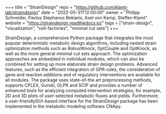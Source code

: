 +++
title = "StrainDesign"
repo = "https://github.com/klamt-lab/straindesign"
date = "2022-05-31T12:00:00"
owner = "Philipp Schneider, Pavlos Stephanos Bekiaris, Axel von Kamp, Steffen Klamt"
website = "https://straindesign.readthedocs.io/"
tags = ["strain-design", "visualization", "cell-factories", "minimal cut sets"]
+++

StrainDesign, a comprehensive Python package that integrates the most popular deterministic
metabolic design algorithms, including nested strain optimization methods such 
as RobustKnock, OptCouple and OptKnock, as well as the more general minimal cut 
sets approach. The optimization approaches are embedded in individual modules, 
which can also be combined for setting up more elaborate strain design problems. 
Advanced features, such as the efficient integration of GPR-rules, the consideration 
of gene and reaction additions and of regulatory interventions are available for all
modules. The package uses state-of-the art preprocessing methods, supports CPLEX,
Gurobi, GLPK and SCIP and provides a number of enhanced tools for analyzing computed 
intervention strategies, for example, 2D and 3D plots of user-selected metabolic 
fluxes and yields. Furthermore, a user-friendlyGUI-based interface for the 
StrainDesign package has been implemented in the metabolic modeling software CNApy.
